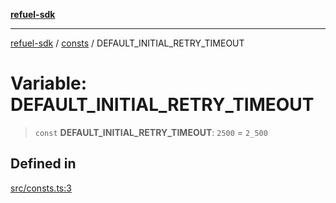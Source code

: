[**refuel-sdk**](../../README.md)

***

[refuel-sdk](../../modules.md) / [consts](../README.md) / DEFAULT\_INITIAL\_RETRY\_TIMEOUT

# Variable: DEFAULT\_INITIAL\_RETRY\_TIMEOUT

> `const` **DEFAULT\_INITIAL\_RETRY\_TIMEOUT**: `2500` = `2_500`

## Defined in

[src/consts.ts:3](https://github.com/refuel-ai/refuel-sdk/blob/6bdaa976108229093d96ed4ea0b79dde2d2eeea9/src/consts.ts#L3)
